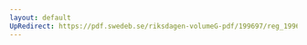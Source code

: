 ```yaml
---
layout: default
UpRedirect: https://pdf.swedeb.se/riksdagen-volumeG-pdf/199697/reg_199697/reg_199697_0439.pdf
---
```

